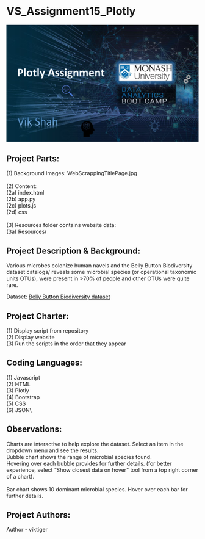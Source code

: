 # VS_Assignment15_Plotly

![TitlePage](\PlotlyTitlePage.jpg)

## **Project Parts:**
(1) Background Images: WebScrappingTitlePage.jpg\
\
(2) Content:\
(2a) index.html\
(2b) app.py\
(2c) plots.js\
(2d) css\
\
(3) Resources folder contains website data:\
(3a) Resources\

## **Project Description & Background:**
Various microbes colonize human navels and the Belly Button Biodiversity dataset catalogs/ reveals some microbial species (or operational taxonomic units OTUs), were present in >70% of people and other OTUs were quite rare.

Dataset: [Belly Button Biodiversity dataset](http://robdunnlab.com/projects/belly-button-biodiversity/)

## **Project Charter:**
(1) Display script from repository\
(2) Display website\
(3) Run the scripts in the order that they appear

## **Coding Languages:**
(1) Javascript\
(2) HTML\
(3) Plotly\
(4) Bootstrap\
(5) CSS\
(6) JSON\

## **Observations:**
Charts are interactive to help explore the dataset. Select an item in the dropdown menu and see the results.
\
Bubble chart shows the range of microbial species found. \
Hovering over each bubble provides for further details. (for better experience, select “Show closest data on hover” tool from a top right corner of a chart). \
\
Bar chart shows 10 dominant microbial species. Hover over each bar for further details.

## **Project Authors:**
Author - viktiger

